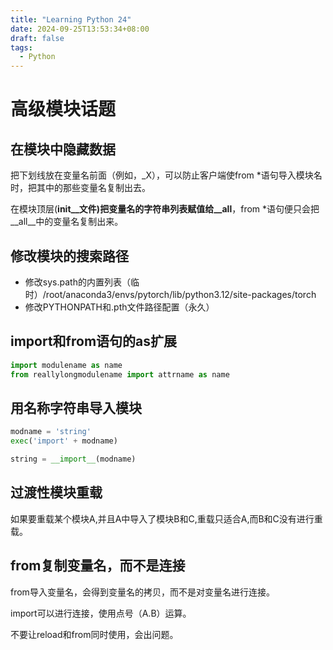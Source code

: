 ```yaml
---
title: "Learning Python 24"
date: 2024-09-25T13:53:34+08:00
draft: false
tags:
  - Python
---
```


# 高级模块话题

## 在模块中隐藏数据

把下划线放在变量名前面（例如，_X），可以防止客户端使from *语句导入模块名时，把其中的那些变量名复制出去。

在模块顶层(__init__文件)把变量名的字符串列表赋值给__all__，from *语句便只会把__all__中的变量名复制出来。

## 修改模块的搜索路径
- 修改sys.path的内置列表（临时）/root/anaconda3/envs/pytorch/lib/python3.12/site-packages/torch
- 修改PYTHONPATH和.pth文件路径配置（永久）

## import和from语句的as扩展
```python
import modulename as name
from reallylongmodulename import attrname as name
```

## 用名称字符串导入模块

```python
modname = 'string'
exec('import' + modname)

string = __import__(modname)
```

## 过渡性模块重载

如果要重载某个模块A,并且A中导入了模块B和C,重载只适合A,而B和C没有进行重载。

## from复制变量名，而不是连接
from导入变量名，会得到变量名的拷贝，而不是对变量名进行连接。

import可以进行连接，使用点号（A.B）运算。

不要让reload和from同时使用，会出问题。



